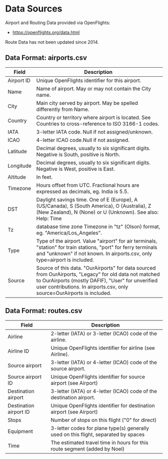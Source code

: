 # Data Sources 
Airport and Routing Data provided via OpenFlights:
- https://openflights.org/data.html

Route Data has not been updated since 2014.

## Data Format: airports.csv

| Field      | Description                                                                                                                                                                                                                            |
|------------|----------------------------------------------------------------------------------------------------------------------------------------------------------------------------------------------------------------------------------------|
| Airport ID | Unique OpenFlights identifier for this airport.                                                                                                                                                                                        |
| Name       | Name of airport. May or may not contain the City name.                                                                                                                                                                                 |
| City       | Main city served by airport. May be spelled differently from Name.                                                                                                                                                                     |
| Country    | Country or territory where airport is located. See Countries to cross-reference to ISO 3166-1 codes.                                                                                                                                   |
| IATA       | 3-letter IATA code. Null if not assigned/unknown.                                                                                                                                                                                      |
| ICAO       | 4-letter ICAO code.Null if not assigned.                                                                                                                                                                                               |
| Latitude   | Decimal degrees, usually to six significant digits. Negative is South, positive is North.                                                                                                                                              |
| Longitude  | Decimal degrees, usually to six significant digits. Negative is West, positive is East.                                                                                                                                                |
| Altitude   | In feet.                                                                                                                                                                                                                               |
| Timezone   | Hours offset from UTC. Fractional hours are expressed as decimals, eg. India is 5.5.                                                                                                                                                   |
| DST        | Daylight savings time. One of E (Europe), A (US/Canada), S (South America), O (Australia), Z (New Zealand), N (None) or U (Unknown). See also: Help: Time                                                                              |
| Tz         | database time zone 	Timezone in "tz" (Olson) format, eg. "America/Los_Angeles".                                                                                                                                                         |
| Type       | Type of the airport. Value "airport" for air terminals, "station" for train stations, "port" for ferry terminals and "unknown" if not known. In airports.csv, only type=airport is included.                                           |
| Source     | Source of this data. "OurAirports" for data sourced from OurAirports, "Legacy" for old data not matched to OurAirports (mostly DAFIF), "User" for unverified user contributions. In airports.csv, only source=OurAirports is included. |

## Data Format: routes.csv
| Field                  | Description                                                                                                 |
|------------------------|-------------------------------------------------------------------------------------------------------------|
| Airline                | 2-letter (IATA) or 3-letter (ICAO) code of the airline.                                                     |
| Airline ID             | Unique OpenFlights identifier for airline (see Airline).                                                    |
| Source airport         | 3-letter (IATA) or 4-letter (ICAO) code of the source airport.                                              |
| Source airport ID      | Unique OpenFlights identifier for source airport (see Airport)                                              |
| Destination airport    | 3-letter (IATA) or 4-letter (ICAO) code of the destination airport.                                         |
| Destination airport ID | Unique OpenFlights identifier for destination airport (see Airport)                                         |
| Stops                  | Number of stops on this flight ("0" for direct)                                                             |
| Equipment              | 3-letter codes for plane type(s) generally used on this flight, separated by spaces                         |
| Time | The estimated travel time in _hours_ for this route segment (added by Noel)|